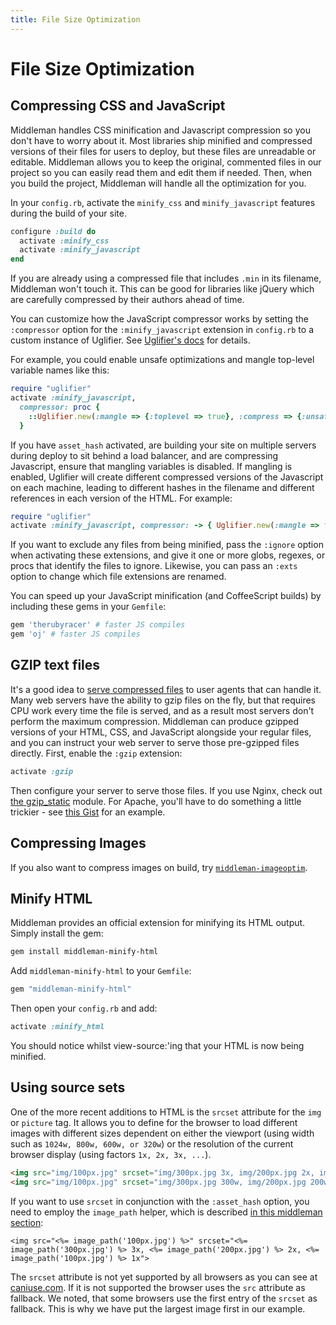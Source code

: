 ```yaml
---
title: File Size Optimization
---
```


# File Size Optimization

## Compressing CSS and JavaScript

Middleman handles CSS minification and Javascript compression so you don't have
to worry about it. Most libraries ship minified and compressed versions of
their files for users to deploy, but these files are unreadable or editable.
Middleman allows you to keep the original, commented files in our project so
you can easily read them and edit them if needed. Then, when you build the
project, Middleman will handle all the optimization for you.

In your `config.rb`, activate the `minify_css` and `minify_javascript` features
during the build of your site.

```ruby
configure :build do
  activate :minify_css
  activate :minify_javascript
end
```

If you are already using a compressed file that includes `.min` in its
filename, Middleman won't touch it. This can be good for libraries like jQuery
which are carefully compressed by their authors ahead of time.

You can customize how the JavaScript compressor works by setting the
`:compressor` option for the `:minify_javascript` extension in
`config.rb` to a custom instance of Uglifier. See [Uglifier's
docs](https://github.com/lautis/uglifier) for details.

For example, you could
enable unsafe optimizations and mangle top-level variable names like this:

```ruby
require "uglifier"
activate :minify_javascript,
  compressor: proc {
    ::Uglifier.new(:mangle => {:toplevel => true}, :compress => {:unsafe => true})
  }
```

If you have `asset_hash` activated, are building your site on multiple servers
during deploy to sit behind a load balancer, and are compressing Javascript,
ensure that mangling variables is disabled. If mangling is enabled, Uglifier
will create different compressed versions of the Javascript on each machine,
leading to different hashes in the filename and different references in each
version of the HTML. For example:

```ruby
require "uglifier"
activate :minify_javascript, compressor: -> { Uglifier.new(:mangle => false) }
```

If you want to exclude any files from being minified, pass the `:ignore` option
when activating these extensions, and give it one or more globs, regexes, or
procs that identify the files to ignore. Likewise, you can pass an `:exts`
option to change which file extensions are renamed.

You can speed up your JavaScript minification (and CoffeeScript builds) by
including these gems in your `Gemfile`:

```ruby
gem 'therubyracer' # faster JS compiles
gem 'oj' # faster JS compiles
```

## GZIP text files

It's a good idea to [serve compressed
files](https://developer.yahoo.com/performance/rules.html#gzip) to user agents
that can handle it. Many web servers have the ability to gzip files on the fly,
but that requires CPU work every time the file is served, and as a result most
servers don't perform the maximum compression. Middleman can produce gzipped
versions of your HTML, CSS, and JavaScript alongside your regular files, and
you can instruct your web server to serve those pre-gzipped files directly.
First, enable the `:gzip` extension:

```ruby
activate :gzip
```

Then configure your server to serve those files. If you use Nginx, check out
[the gzip_static](http://wiki.nginx.org/NginxHttpGzipStaticModule) module. For
Apache, you'll have to do something a little trickier - see [this
Gist](https://gist.github.com/2200790) for an example.

## Compressing Images

If you also want to compress images on build, try
[`middleman-imageoptim`](https://github.com/plasticine/middleman-imageoptim).

## Minify HTML

Middleman provides an official extension for minifying its HTML output. Simply
install the gem:

```bash
gem install middleman-minify-html
```

Add `middleman-minify-html` to your `Gemfile`: 

```ruby
gem "middleman-minify-html"
```

Then open your `config.rb` and add:

```ruby
activate :minify_html
```

You should notice whilst view-source:'ing that your HTML is now being minified.


## Using source sets

One of the more recent additions to HTML is the `srcset` attribute for the `img` or `picture` tag. It allows you to define for the browser to load different images with different sizes dependent on either the viewport (using width such as `1024w, 800w, 600w, or 320w`) or the resolution of the current browser display (using factors `1x, 2x, 3x, ...`). 


```html
<img src="img/100px.jpg" srcset="img/300px.jpg 3x, img/200px.jpg 2x, img/100px.jpg 1x">
<img src="img/100px.jpg" srcset="img/300px.jpg 300w, img/200px.jpg 200w, img/100px.jpg 100w">

```

If you want to use `srcset` in conjunction with the `:asset_hash` option, you need to employ the `image_path` helper, which is described [in this middleman section](/advanced/asset_pipeline.html):

```erb
<img src="<%= image_path('100px.jpg') %>" srcset="<%= image_path('300px.jpg') %> 3x, <%= image_path('200px.jpg') %> 2x, <%= image_path('100px.jpg') %> 1x">
```


The `srcset` attribute is not yet supported by all browsers as you can see at [caniuse.com](http://caniuse.com/#feat=srcset). If it is not supported the browser uses the `src` attribute as fallback. We noted, that some browsers use the first entry of the `srcset` as fallback. This is why we have put the largest image first in our example.
